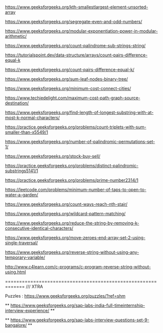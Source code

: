 https://www.geeksforgeeks.org/kth-smallestlargest-element-unsorted-array

https://www.geeksforgeeks.org/segregate-even-and-odd-numbers/

https://www.geeksforgeeks.org/modular-exponentiation-power-in-modular-arithmetic/

https://www.geeksforgeeks.org/count-palindrome-sub-strings-string/

https://tutorialspoint.dev/data-structure/arrays/count-pairs-difference-equal-k

https://www.geeksforgeeks.org/count-pairs-difference-equal-k/

https://www.geeksforgeeks.org/sum-leaf-nodes-binary-tree/

https://www.geeksforgeeks.org/minimum-cost-connect-cities/

https://www.techiedelight.com/maximum-cost-path-graph-source-destination/

https://www.geeksforgeeks.org/find-length-of-longest-substring-with-at-most-k-normal-characters/

https://practice.geeksforgeeks.org/problems/count-triplets-with-sum-smaller-than-x5549/1

https://www.geeksforgeeks.org/number-of-palindromic-permutations-set-1/

https://www.geeksforgeeks.org/stock-buy-sell/

https://practice.geeksforgeeks.org/problems/distinct-palindromic-substrings5141/1

https://practice.geeksforgeeks.org/problems/prime-number2314/1

https://leetcode.com/problems/minimum-number-of-taps-to-open-to-water-a-garden/

https://www.geeksforgeeks.org/count-ways-reach-nth-stair/

https://www.geeksforgeeks.org/wildcard-pattern-matching/

https://www.geeksforgeeks.org/reduce-the-string-by-removing-k-consecutive-identical-characters/

https://www.geeksforgeeks.org/move-zeroes-end-array-set-2-using-single-traversal/

https://www.geeksforgeeks.org/reverse-string-without-using-any-temporary-variable/

http://www.c4learn.com/c-programs/c-program-reverse-string-without-using.html



============================================================= /// XTRA


Puzzles : https://www.geeksforgeeks.org/puzzles/?ref=shm

** https://www.geeksforgeeks.org/sap-labs-india-full-timeinternship-interview-experience/ **

** https://www.geeksforgeeks.org/sap-labs-interview-questions-set-9-bangalore/ **
